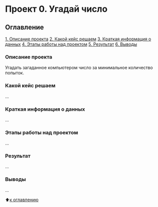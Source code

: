# Проект 0. Угадай число

## Оглавление
[1. Описание проекта](https://github.com/anna-grigoryeva/data_science/tree/main/project_0/README.md#Описание-проекта)
[2. Какой кейс решаем](https://github.com/anna-grigoryeva/data_science/tree/main/project_0/README.md#Какой-кейс-решаем)
[3. Краткая информация о данных](https://github.com/anna-grigoryeva/data_science/tree/main/project_0/README.md#Краткая-информация-о-данных)
[4. Этапы работы над проектом](https://github.com/anna-grigoryeva/data_science/tree/main/project_0/README.md#Этапы-работы-над-проектом)
[5. Результат](https://github.com/anna-grigoryeva/data_science/tree/main/project_0/README.md#Результат)
[6. Выводы](https://github.com/anna-grigoryeva/data_science/tree/main/project_0/README.md#Выводы)

### Описание проекта
Угадать загаданное компьютером число за минимальное количество попыток.

### Какой кейс решаем
...

### Краткая информация о данных
...

### Этапы работы над проектом
...

### Результат
...

### Выводы
...

:arrow_up:[к оглавлению](https://github.com/anna-grigoryeva/data_science/tree/main/project_0/README.md#Оглавление)